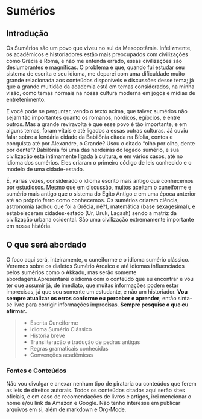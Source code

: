 # Sumérios
## Introdução
Os Sumérios são um povo que viveu no sul da Mesopotâmia. Infelizmente, os acadêmicos e historiadores estão mais preocupados com civilizações como Grécia e Roma, e não me entenda errado, essas civilizações são deslumbrantes e magníficas. O problema é que, quando fui estudar seu sistema de escrita e seu idioma, me deparei com uma dificuldade muito grande relacionada aos conteúdos disponíveis e discussões desse tema; já que a grande multidão da academia está em temas considerados, na minha visão, como temas normais na nossa cultura moderna em jogos e mídias de entretenimento.

E você pode se perguntar, vendo o texto acima, que talvez sumérios não sejam tão importantes quanto os romanos, nórdicos, egípcios, e entre outros. Mas a grande reviravolta é que esse povo é tão importante, e em alguns temas, foram vitais e até ligados a essas outras culturas. Já ouviu falar sobre a lendária cidade da Babilônia citada na Bíblia, contos e conquista até por Alexandre, o Grande? Usou o ditado “olho por olho, dente por dente”? Babilônia foi uma das herdeiras do legado sumério, e sua civilização está intimamente ligada à cultura, e em vários casos, até no idioma dos sumérios. Eles criaram o primeiro código de leis conhecido e o modelo de uma cidade-estado.

É, várias vezes, considerado o idioma escrito mais antigo que conhecemos por estudiosos. Mesmo que em discussão, muitos aceitam o cuneiforme e sumério mais antigo que o sistema do Egito Antigo e em uma época anterior até ao próprio ferro como conhecemos. Os sumérios criaram ciência, astronomia (achou que foi a Grécia, né?), matemática (base sexagesimal), e estabeleceram cidades-estado (Ur, Uruk, Lagash) sendo a matriz da civilização urbana ocidental. São uma civilização extremamente importante em nossa história.
## O que será abordado
O foco aqui será, inteiramente, o cuneiforme e o idioma sumério clássico. Veremos sobre os dialetos Sumério Arcaico e até idiomas influenciados pelos sumérios como o Akkadu, mas serão somente abordagens.Apresentarei o idioma com o conteúdo que eu encontrar e vou ter que assumir já, de imediato, que muitas informações podem estar imprecisas, já que sou somente um estudante, e não um historiador. **Vou sempre atualizar os erros conforme eu perceber e aprender**, então sinta-se livre para corrigir informações imprecisas. **Sempre pesquise o que eu afirmar**.
> - Escrita Cuneiforme
> - Idioma Sumério Clássico
> - História breve
> - Transliteração e tradução de pedras antigas
> - Regras gramaticais conhecidas
> - Convenções acadêmicas
### Fontes e Conteúdos
Não vou divulgar e anexar nenhum tipo de pirataria ou conteúdos que ferem as leis de direitos autorais. Todos os conteúdos citados aqui serão sites oficiais, e em caso de recomendações de livros e artigos, irei mencionar o nome e/ou link da Amazon e Google. Não tenho interesse em publicar arquivos em si, além de markdown e Org-Mode.
